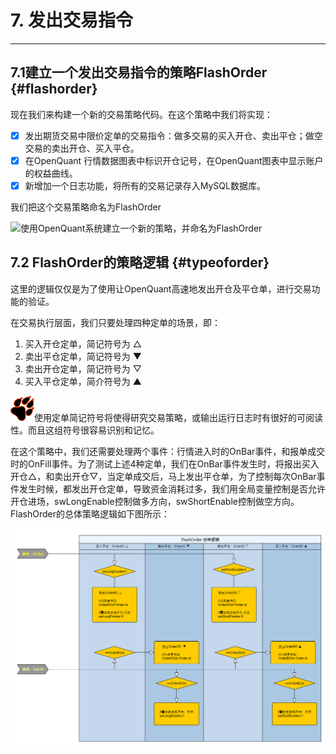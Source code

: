 # 7. 发出交易指令

---

## 7.1建立一个发出交易指令的策略FlashOrder {#flashorder}

现在我们来构建一个新的交易策略代码。在这个策略中我们将实现：

* [x] 发出期货交易中限价定单的交易指令：做多交易的买入开仓、卖出平仓；做空交易的卖出开仓、买入平仓。
* [x] 在OpenQuant 行情数据图表中标识开仓记号，在OpenQuant图表中显示账户的权益曲线。
* [x] 新增加一个日志功能，将所有的交易记录存入MySQL数据库。

我们把这个交易策略命名为FlashOrder

![](/icons/icon_labtubeBlue.ico)使用OpenQuant系统建立一个新的策略，并命名为FlashOrder

## 7.2 FlashOrder的策略逻辑 {#typeoforder}

这里的逻辑仅仅是为了使用让OpenQuant高速地发出开仓及平仓单，进行交易功能的验证。

在交易执行层面，我们只要处理四种定单的场景，即：  
1. 买入开仓定单，简记符号为 △  
2. 卖出平仓定单，简记符号为 ▼  
3. 卖出开仓定单，简记符号为  ▽  
4. 买入平仓定单，简介符号为 ▲

![](/icons/icon_paw.png)使用定单简记符号将使得研究交易策略，或输出运行日志时有很好的可阅读性。而且这组符号很容易识别和记忆。

在这个策略中，我们还需要处理两个事件：行情进入时的OnBar事件，和报单成交时的OnFill事件。为了测试上述4种定单，我们在OnBar事件发生时，将报出买入开仓△，和卖出开仓▽，当定单成交后，马上发出平仓单，为了控制每次OnBar事件发生时候，都发出开仓定单，导致资金消耗过多，我们用全局变量控制是否允许开仓进场，swLongEnable控制做多方向，swShortEnable控制做空方向。FlashOrder的总体策略逻辑如下图所示：

![](/assets/FlashOrderStrategyDiagram.png)

## 



